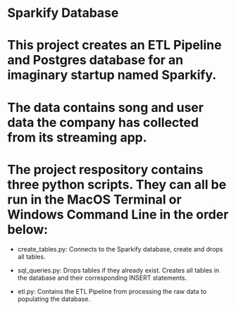 # Sparkify Database

# This project creates an ETL Pipeline and Postgres database for an imaginary startup named Sparkify.
# The data contains song and user data the company has collected from its streaming app.

# The project respository contains three python scripts. They can all be run in the MacOS Terminal or Windows Command Line in the order below:

* create_tables.py: Connects to the Sparkify database, create and drops all tables.

* sql_queries.py: Drops tables if they already exist. Creates all tables in the database and their corresponding INSERT statements.

* etl.py: Contains the ETL Pipeline from processing the raw data to populating the database.
